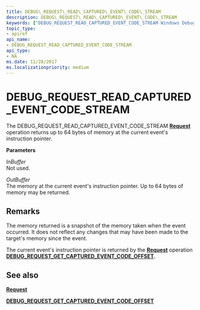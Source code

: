 ```yaml
---
title: DEBUG\_REQUEST\_READ\_CAPTURED\_EVENT\_CODE\_STREAM
description: DEBUG\_REQUEST\_READ\_CAPTURED\_EVENT\_CODE\_STREAM
keywords: ["DEBUG_REQUEST_READ_CAPTURED_EVENT_CODE_STREAM Windows Debugging"]
topic_type:
- apiref
api_name:
- DEBUG_REQUEST_READ_CAPTURED_EVENT_CODE_STREAM
api_type:
- NA
ms.date: 11/28/2017
ms.localizationpriority: medium
---
```


# DEBUG\_REQUEST\_READ\_CAPTURED\_EVENT\_CODE\_STREAM


The DEBUG\_REQUEST\_READ\_CAPTURED\_EVENT\_CODE\_STREAM [**Request**](request.md) operation returns up to 64 bytes of memory at the current event's instruction pointer.

**Parameters**

<span id="InBuffer"></span><span id="inbuffer"></span><span id="INBUFFER"></span>*InBuffer*  
Not used.

<span id="OutBuffer"></span><span id="outbuffer"></span><span id="OUTBUFFER"></span>*OutBuffer*  
The memory at the current event's instruction pointer. Up to 64 bytes of memory may be returned.

## Remarks

The memory returned is a snapshot of the memory taken when the event occurred. It does not reflect any changes that may have been made to the target's memory since the event.

The current event's instruction pointer is returned by the [**Request**](request.md) operation [**DEBUG\_REQUEST\_GET\_CAPTURED\_EVENT\_CODE\_OFFSET**](debug-request-get-captured-event-code-offset.md).

## <span id="see_also"></span>See also


[**Request**](request.md)

[**DEBUG\_REQUEST\_GET\_CAPTURED\_EVENT\_CODE\_OFFSET**](debug-request-get-captured-event-code-offset.md)

 

 






